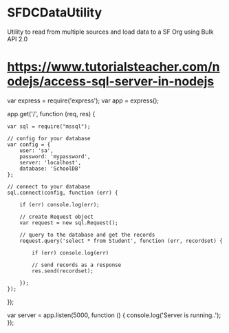 # SFDCDataUtility
Utility to read from multiple sources and load data to a SF Org using Bulk API 2.0


# https://www.tutorialsteacher.com/nodejs/access-sql-server-in-nodejs


var express = require('express');
var app = express();

app.get('/', function (req, res) {
   
    var sql = require("mssql");

    // config for your database
    var config = {
        user: 'sa',
        password: 'mypassword',
        server: 'localhost', 
        database: 'SchoolDB' 
    };

    // connect to your database
    sql.connect(config, function (err) {
    
        if (err) console.log(err);

        // create Request object
        var request = new sql.Request();
           
        // query to the database and get the records
        request.query('select * from Student', function (err, recordset) {
            
            if (err) console.log(err)

            // send records as a response
            res.send(recordset);
            
        });
    });
});

var server = app.listen(5000, function () {
    console.log('Server is running..');
});
